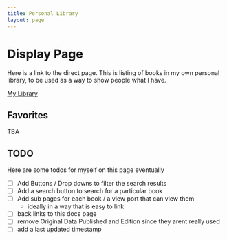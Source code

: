 ```yaml
---
title: Personal Library
layout: page
---
```


# Display Page

Here is a link to the direct page. This is listing of books in my own personal library, to be used as a way to show people what I have.

[My Library](https://snel1496.github.io/My-Library/)

## Favorites

TBA

## TODO

Here are some todos for myself on this page eventually
- [ ] Add Buttons / Drop downs to filter the search results
- [ ] Add a search button to search for a particular book
- [ ] Add sub pages for each book / a view port that can view them
    - ideally in a way that is easy to link
- [ ] back links to this docs page
- [ ] remove Original Data Published and Edition since they arent really used
- [ ] add a last updated timestamp
